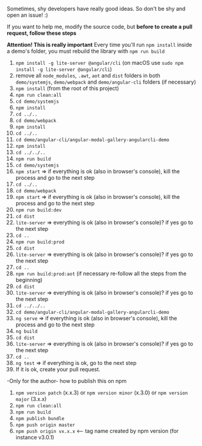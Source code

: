 Sometimes, shy developers have really good ideas. So don't be shy and open an issue! :)


If you want to help me, modify the source code, but **before to create a pull request, follow these steps**

**Attention! This is really important**
Every time you'll run `npm install` inside a demo's folder, you must rebuild the library with `npm run build`


1. `npm install -g lite-server @angular/cli` (on macOS use `sudo npm install -g lite-server @angular/cli`)
2. remove all `node_modules`, `.awt`, `aot` and `dist` folders in both `demo/systemjs`, `demo/webpack` and `demo/angular-cli` folders (if necessary)
3. `npm install` (from the root of this project)
4. `npm run clean:all`
5. `cd demo/systemjs`
6. `npm install`
7. `cd ../..`
8. `cd demo/webpack`
9. `npm install`
10. `cd ../..`
11. `cd demo/angular-cli/angular-modal-gallery-angularcli-demo`
12. `npm install`
13. `cd ../../..`
14. `npm run build`
15. `cd demo/systemjs`
16. `npm start` => if everything is ok (also in browser's console), kill the process and go to the next step
17. `cd ../..`
18. `cd demo/webpack`
19. `npm start` => if everything is ok (also in browser's console), kill the process and go to the next step
20. `npm run build:dev`
21. `cd dist`
22. `lite-server` => everything is ok (also in browser's console)? if yes go to the next step
23. `cd ..`
24. `npm run build:prod`
25. `cd dist`
26. `lite-server` => everything is ok (also in browser's console)? if yes go to the next step
27. `cd ..`
28. `npm run build:prod:aot` (if necessary re-follow all the steps from the beginning)
29. `cd dist`
30. `lite-server` => everything is ok (also in browser's console)? if yes go to the next step
31. `cd ../../..`
32. `cd demo/angular-cli/angular-modal-gallery-angularcli-demo`
33. `ng serve` => if everything is ok (also in browser's console), kill the process and go to the next step
34. `ng build`
35. `cd dist`
36. `lite-server` => everything is ok (also in browser's console)? if yes go to the next step
37. `cd ..`
38. `ng test` => if everything is ok, go to the next step
39. If it is ok, create your pull request.




-Only for the author-
how to publish this on npm

1. `npm version patch` (x.x.3) or `npm version minor` (x.3.0) or `npm version major` (3.x.x)
2. `npm run clean:all`
3. `npm run build`
4. `npm publish bundle`
5. `npm push origin master`
6. `npm push origin vx.x.x`  <-- tag name created by npm version (for instance v3.0.1)